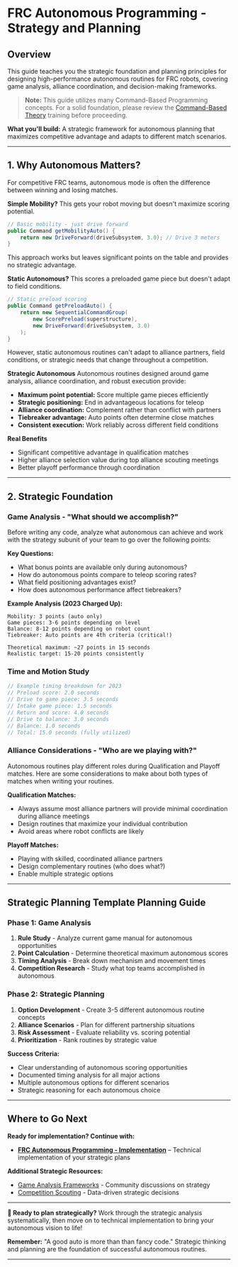# **FRC Autonomous Programming - Strategy and Planning**

## Overview

This guide teaches you the strategic foundation and planning principles for designing high-performance autonomous routines for FRC robots, covering game analysis, alliance coordination, and decision-making frameworks.

> **Note:** This guide utilizes many Command-Based Programming concepts. For a solid foundation, please review the [Command-Based Theory](../command_based_theory.md) training before proceeding.

**What you'll build:** A strategic framework for autonomous planning that maximizes competitive advantage and adapts to different match scenarios.

---

## 1. Why Autonomous Matters?

For competitive FRC teams, autonomous mode is often the difference between winning and losing matches.

**Simple Mobility?** This gets your robot moving but doesn't maximize scoring potential.

```java
// Basic mobility - just drive forward
public Command getMobilityAuto() {
    return new DriveForward(driveSubsystem, 3.0); // Drive 3 meters
}
```
This approach works but leaves significant points on the table and provides no strategic advantage.

**Static Autonomous?** This scores a preloaded game piece but doesn't adapt to field conditions.

```java
// Static preload scoring
public Command getPreloadAuto() {
    return new SequentialCommandGroup(
        new ScorePreload(superstructure),
        new DriveForward(driveSubsystem, 3.0)
    );
}
```

However, static autonomous routines can't adapt to alliance partners, field conditions, or strategic needs that change throughout a competition.

**Strategic Autonomous** Autonomous routines designed around game analysis, alliance coordination, and robust execution provide:

- **Maximum point potential:** Score multiple game pieces efficiently
- **Strategic positioning:** End in advantageous locations for teleop
- **Alliance coordination:** Complement rather than conflict with partners  
- **Tiebreaker advantage:** Auto points often determine close matches
- **Consistent execution:** Work reliably across different field conditions

**Real Benefits**
- Significant competitive advantage in qualification matches
- Higher alliance selection value during top alliance scouting meetings
- Better playoff performance through coordination

---

## 2. Strategic Foundation

### Game Analysis - "What should we accomplish?"
Before writing any code, analyze what autonomous can achieve and work with the strategy subunit of your team to go over the following points:

**Key Questions:**
- What bonus points are available only during autonomous?
- How do autonomous points compare to teleop scoring rates?
- What field positioning advantages exist?
- How does autonomous performance affect tiebreakers?

**Example Analysis (2023 Charged Up):**
```
Mobility: 3 points (auto only)
Game pieces: 3-6 points depending on level  
Balance: 8-12 points depending on robot count
Tiebreaker: Auto points are 4th criteria (critical!)

Theoretical maximum: ~27 points in 15 seconds
Realistic target: 15-20 points consistently
```

### Time and Motion Study
```java
// Example timing breakdown for 2023
// Preload score: 2.0 seconds
// Drive to game piece: 3.5 seconds  
// Intake game piece: 1.5 seconds
// Return and score: 4.0 seconds
// Drive to balance: 3.0 seconds
// Balance: 1.0 seconds
// Total: 15.0 seconds (fully utilized)
```

### Alliance Considerations - "Who are we playing with?"

Autonomous routines play different roles during Qualification and Playoff matches. Here are some considerations to make about both types of matches when writing your routines.

**Qualification Matches:**
- Always assume most alliance partners will provide minimal coordination during alliance meetings
- Design routines that maximize your individual contribution
- Avoid areas where robot conflicts are likely

**Playoff Matches:**  
- Playing with skilled, coordinated alliance partners
- Design complementary routines (who does what?)
- Enable multiple strategic options

---

## Strategic Planning Template Planning Guide

### Phase 1: Game Analysis
1. **Rule Study** - Analyze current game manual for autonomous opportunities
2. **Point Calculation** - Determine theoretical maximum autonomous scores
3. **Timing Analysis** - Break down mechanism and movement times
4. **Competition Research** - Study what top teams accomplished in autonomous

### Phase 2: Strategic Planning
1. **Option Development** - Create 3-5 different autonomous routine concepts
2. **Alliance Scenarios** - Plan for different partnership situations
3. **Risk Assessment** - Evaluate reliability vs. scoring potential
4. **Prioritization** - Rank routines by strategic value

**Success Criteria:**
- Clear understanding of autonomous scoring opportunities
- Documented timing analysis for all major actions
- Multiple autonomous options for different scenarios
- Strategic reasoning for each autonomous choice

---

## Where to Go Next

**Ready for implementation? Continue with:**
- **[FRC Autonomous Programming - Implementation](./writing_autos.md)** – Technical implementation of your strategic plans

**Additional Strategic Resources:**
- [Game Analysis Frameworks](https://www.chiefdelphi.com/) - Community discussions on strategy
- [Competition Scouting](https://www.thebluealliance.com/) - Data-driven strategic decisions

---

**🎯 Ready to plan strategically?** Work through the strategic analysis systematically, then move on to technical implementation to bring your autonomous vision to life!

**Remember:** "A good auto is more than than fancy code." Strategic thinking and planning are the foundation of successful autonomous routines.

---
